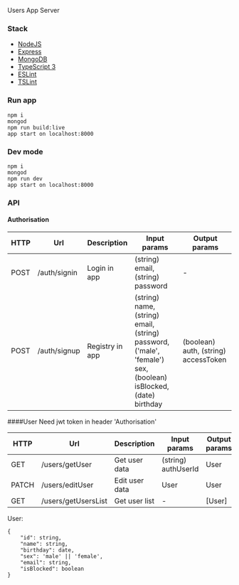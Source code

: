 Users App Server

### Stack
* [NodeJS](https://nodejs.org/en/about/)
* [Express](https://expressjs.com/)
* [MongoDB](https://www.mongodb.com/)
* [TypeScript 3](https://www.typescriptlang.org)
* [ESLint](https://eslint.org)
* [TSLint](https://palantir.github.io/tslint)


### Run app
```console
npm i
mongod
npm run build:live
app start on localhost:8000
```

### Dev mode

```console
npm i
mongod
npm run dev
app start on localhost:8000
```


### API

#### Authorisation
HTTP | Url | Description | Input params | Output params
|---|---|---|---|---|
| POST | /auth/signin | Login in app | (string) email, (string) password | -
| POST | /auth/signup | Registry in app | (string) name, (string) email, (string) password, ('male', 'female') sex, (boolean) isBlocked, (date) birthday | (boolean) auth, (string) accessToken


####User
Need jwt token in header 'Authorisation'

HTTP | Url | Description | Input params | Output params
|---|---|---|---|---|
| GET | /users/getUser | Get user data | (string) authUserId | User
| PATCH | /users/editUser | Edit user data | User | User
| GET | /users/getUsersList | Get user list | - | [User]

User:
```
{
    "id": string,
    "name": string,
    "birthday": date,
    "sex": 'male' || 'female',
    "email": string,
    "isBlocked": boolean
}